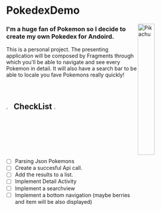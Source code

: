 # PokedexDemo
<img width="30%" align="right" alt="Pikachu" src="https://c.tenor.com/CLOdDxwfe4cAAAAC/fish-flopping.gif"/>

### I'm a huge fan of Pokemon so I decide to create my own Pokedex for Andoird.

This is a personal project. The presenting application will be composed by Fragments 
through which you'll be able to navigate and see every Pokemon in detail.
It will also have a search bar to be able to locale you fave Pokemons really quickly!
</br>
</br>
</br>

## <img width="3%"  alt="Pikachu" src="https://66.media.tumblr.com/f4918498af34c8764de970a2ca76795b/tumblr_mvzj2elEQA1rfjowdo1_500.gif"/> CheckList <img width="3%"  alt="Pikachu" src="https://66.media.tumblr.com/f4918498af34c8764de970a2ca76795b/tumblr_mvzj2elEQA1rfjowdo1_500.gif"/>
- [ ]  Parsing Json Pokemons
- [ ]  Create a succesful Api call.
- [ ]  Add the results to a list.
- [ ]  Implement Detail Activity
- [ ]  Implement a searchview
- [ ]  Implement a bottom navigation (maybe berries and item will be also displayed)
